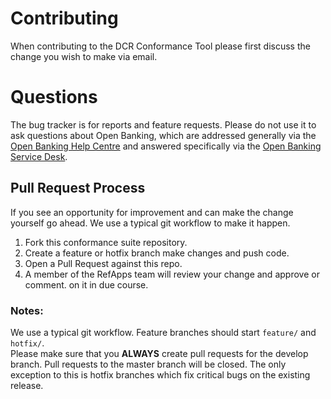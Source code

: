 # Contributing

When contributing to the DCR Conformance Tool please first discuss the change you wish to make via email.

# Questions

The bug tracker is for reports and feature requests. Please do not use it to ask questions about Open Banking, 
which are addressed generally via the [Open Banking Help Centre](https://openbanking.atlassian.net/servicedesk/customer/portals) and answered specifically via the [Open Banking Service Desk](https://openbanking.atlassian.net/servicedesk/customer/portal/1).

## Pull Request Process

If you see an opportunity for improvement and can make the change yourself go ahead. We use a typical git workflow to make it happen.

1. Fork this conformance suite repository.
2. Create a feature or hotfix branch make changes and push code. 
3. Open a Pull Request against this repo.
4. A member of the RefApps team will review your change and approve or comment.
on it in due course.

### Notes:

We use a typical git workflow. Feature branches should start `feature/` and `hotfix/`.  
Please make sure that you **ALWAYS** create pull requests for the develop branch.
Pull requests to the master branch will be closed. The only exception to this is hotfix 
branches which fix critical bugs on the existing release.